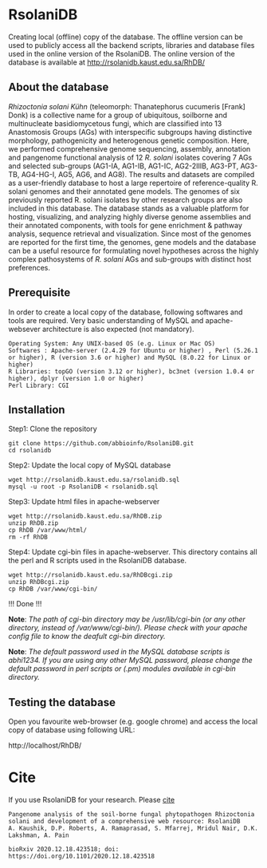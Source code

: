 # RsolaniDB 
Creating local (offline) copy of the database. The offline version can be used to publicly access all the backend scripts, libraries and database files used in the online version of the RsolaniDB. The online version of the database is available at http://rsolanidb.kaust.edu.sa/RhDB/

## About the database
*Rhizoctonia solani Kühn* (teleomorph: Thanatephorus cucumeris [Frank] Donk) is a collective name for a group of ubiquitous, soilborne and multinucleate basidiomycetous fungi, which are classified into 13 Anastomosis Groups (AGs) with interspecific subgroups having distinctive morphology, pathogenicity and heterogenous genetic composition. Here, we performed comprehensive genome sequencing, assembly, annotation and pangenome functional analysis of 12 *R. solani* isolates covering 7 AGs and selected sub-groups (AG1-IA, AG1-IB, AG1-IC, AG2-2IIIB, AG3-PT, AG3-TB, AG4-HG-I, AG5, AG6, and AG8). The results and datasets are compiled as a user-friendly database to host a large repertoire of reference-quality R. solani genomes and their annotated gene models. The genomes of six previously reported R. solani isolates by other research groups are also included in this database. The database stands as a valuable platform for hosting, visualizing, and analyzing highly diverse genome assemblies and their annotated components, with tools for gene enrichment & pathway analysis, sequence retrieval and visualization. Since most of the genomes are reported for the first time, the genomes, gene models and the database can be a useful resource for formulating novel hypotheses across the highly complex pathosystems of *R. solani*  AGs and sub-groups with distinct host preferences. 

## Prerequisite
In order to create a local copy of the database, following softwares and tools are required. Very basic understanding of MySQL and apache-websever architecture is also expected (not mandatory).

```
Operating System: Any UNIX-based OS (e.g. Linux or Mac OS)
Softwares : Apache-server (2.4.29 for Ubuntu or higher) , Perl (5.26.1 or higher), R (version 3.6 or higher) and MySQL (8.0.22 for Linux or higher)
R Libraries: topGO (version 3.12 or higher), bc3net (version 1.0.4 or higher), dplyr (version 1.0 or higher)
Perl Library: CGI
```

## Installation

Step1: Clone the repository
```
git clone https://github.com/abbioinfo/RsolaniDB.git
cd rsolanidb
```
Step2: Update the local copy of MySQL database
```
wget http://rsolanidb.kaust.edu.sa/rsolanidb.sql
mysql -u root -p RsolaniDB < rsolanidb.sql
```
Step3: Update html files in apache-webserver
```
wget http://rsolanidb.kaust.edu.sa/RhDB.zip
unzip RhDB.zip
cp RhDB /var/www/html/
rm -rf RhDB
```
Step4: Update cgi-bin files in apache-webserver. This directory contains all the perl and R scripts used in the RsolaniDB database.
```
wget http://rsolanidb.kaust.edu.sa/RhDBcgi.zip
unzip RhDBcgi.zip
cp RhDB /var/www/cgi-bin/
```
!!! Done !!!


**Note**: *The path of cgi-bin directory may be /usr/lib/cgi-bin (or any other directory, instead of /var/www/cgi-bin/). Please check with your apache config file to know the deafult cgi-bin directory.*

**Note**: *The default password used in the MySQL database scripts is abhi1234. If you are using any other MySQL password, please change the default password in perl scripts or (.pm) modules available in cgi-bin directory.*


## Testing the database 

Open you favourite web-browser (e.g. google chrome) and access the local copy of database using following URL:

http://localhost/RhDB/



# Cite
If you use RsolaniDB for your research. Please [cite](https://www.biorxiv.org/content/10.1101/2020.12.18.423518v1)

```
Pangenome analysis of the soil-borne fungal phytopathogen Rhizoctonia solani and development of a comprehensive web resource: RsolaniDB
A. Kaushik, D.P. Roberts, A. Ramaprasad, S. Mfarrej, Mridul Nair, D.K. Lakshman, A. Pain

bioRxiv 2020.12.18.423518; doi: https://doi.org/10.1101/2020.12.18.423518
```

